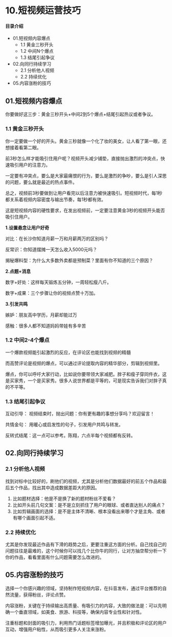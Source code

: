 # 10.短视频运营技巧
#### 目录介绍
- 01.短视频内容爆点
  - 1.1 黄金三秒开头
  - 1.2 中间N个爆点
  - 1.3 结尾引起争议
- 02.向同行持续学习
  - 2.1 分析他人视频
  - 2.2 持续优化
- 05.内容涨粉的技巧






## 01.短视频内容爆点

你要做好这三步：黄金三秒开头+中间2到5个爆点+结尾引起热议或者争议。

### 1.1 黄金三秒开头

你一定要做一个好的开头。黄金三秒就像一个化了妆的美女，让人看了第一眼，还想接着看第二眼。

前3秒怎么样才能吸引住用户呢？视频开头减少铺垫，直接抛出激烈的冲突点，快速吸引用户的注意力。

一定要有冲突点，要么是大家最痛恨的行为，要么是激烈的争吵，要么是引人深思的问题，要么就是最近的热点事件。

总之，视频前3秒要做到让用户看完以后注意力被快速吸引。短视频时代，每1秒都关系着视频内容密度与输出节奏，每1秒都有效。

这是短视频内容的硬性要求，在发出视频前，一定要注意黄金3秒的视频开头能否吸引住用户。

**1.设置悬念让用户好奇**

对比：在长沙你知道月薪一万和月薪两万的区别吗？

反常识：你知道摆摊一天怎么收入5000元吗？

揭秘爆料型：为什么大多数外卖都是预制菜？里面有你不知道的三个原因？

**2.点题+消息**

数字+好处：这样每天锻炼五分钟，一周轻松瘦八斤。

数字+成果：三个步骤让你的视频点赞十万加。

**3.引发共鸣**

嫉妒：朋友高中学历，月薪却能过万

感触：很多人都不知道妈妈带娃有多辛苦

### 1.2 中间2-4个爆点

一个爆款视频能引起激烈的反应，在评论区也能找到视频的精髓

而高赞评论是视频的爆点，可以通过评论提取内容的精华部分，剪辑到视频里。

爆点，你可以呼吁大家行动，比如说你要带领大家减肥。胖子和瘦子穿同件衣，这是买家秀，一个是买家秀。很多人说世界都是平等的，可是现实告诉我们对胖子真的不平等。

### 1.3 结尾引起争议

互动引导： 视频结束时，抛出问题：你有更有趣的事想分享吗？欢迎留言！

共情金句： 用暖心或启发性的句子，引发用户共鸣与转发。

反转式结尾：这一点可以参考。陈翔，六点半每个视频都有反转。

## 02.向同行持续学习

### 2.1 分析他人视频

找到对标中比较好的，刷他们的视频，尤其是分析他们数据最好的前五个作品和最后五个作品，找出其中造成数据差距大的原因。

1. 比如题材选择：他是不是换了新的题材粉丝不爱看？
2. 比如开头前几句文案：是不是立刻抓住了用户的眼球、或者直达别人的痛点？
3. 比如剪辑画面的选择：是不是主体不清晰、根本没看出来哪个才是主角、或者有哪个画面引起不适。

### 2.2 持续优化

尤其是你发现最近作品有下滑的趋势之后，更要注重这方面的分析。自己找自己的问题往往是最难的，这个时候你可以找几个比你牛的同行，让对方抽空帮分析一下你的作品，看看里面有什么问题需要怎么改进的。

## 05.内容涨粉的技巧

选择一个你感兴趣的领域，坚持制作短视频内容，在抖音发布，通过平台推荐的自然流量，获得粉丝，评论点赞。 

内容涨粉，关键在于持续输出高质量、有吸引力的内容，大致的做法是：可以先明确一个垂直领域，如美食、旅游、科技等，确保内容专业性和针对性。

注重标题和封面的吸引力，利用热门话题标签增加曝光，并且积极和评论区的用户互动，增强用户粘性，从而吸引更多人关注来涨粉。
